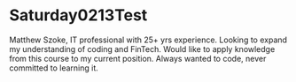 # Saturday0213Test

Matthew Szoke, IT professional with 25+ yrs experience.
Looking to expand my understanding of coding and FinTech.  Would like to apply knowledge from this course to my current position.
Always wanted to code, never committed to learning it.
